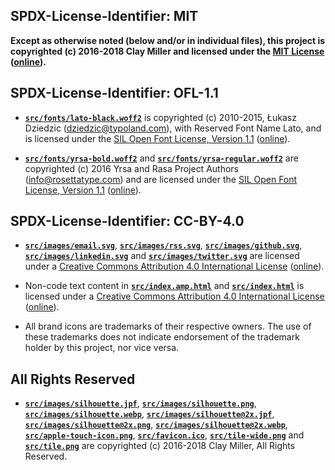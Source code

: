 ## SPDX-License-Identifier: MIT

**Except as otherwise noted (below and/or in individual files), this project is copyrighted (c) 2016-2018 Clay Miller and licensed under the [MIT License](LICENSE-MIT) ([online](https://opensource.org/licenses/MIT)).**

## SPDX-License-Identifier: OFL-1.1

- [**`src/fonts/lato-black.woff2`**](src/fonts/lato-black.woff2) is copyrighted (c) 2010-2015, Łukasz Dziedzic (dziedzic@typoland.com), with Reserved Font Name Lato, and is licensed under the [SIL Open Font License, Version 1.1](LICENSE-OFL-1.1) ([online](https://scripts.sil.org/OFL)).

- [**`src/fonts/yrsa-bold.woff2`**](src/fonts/yrsa-bold.woff2) and [**`src/fonts/yrsa-regular.woff2`**](src/fonts/yrsa-regular.woff2) are copyrighted (c) 2016 Yrsa and Rasa Project Authors (info@rosettatype.com) and are licensed under the [SIL Open Font License, Version 1.1](LICENSE-OFL-1.1) ([online](https://scripts.sil.org/OFL)).

## SPDX-License-Identifier: CC-BY-4.0

- [**`src/images/email.svg`**](src/images/email.svg), [**`src/images/rss.svg`**](src/images/rss.svg), [**`src/images/github.svg`**](src/images/github.svg), [**`src/images/linkedin.svg`**](src/images/linkedin.svg) and [**`src/images/twitter.svg`**](src/images/twitter.svg) are licensed under a [Creative Commons Attribution 4.0 International License](LICENSE-CC-BY-4.0) ([online](https://creativecommons.org/licenses/by/4.0/legalcode)).

- Non-code text content in [**`src/index.amp.html`**](src/index.amp.html) and [**`src/index.html`**](src/index.html) is licensed under a [Creative Commons Attribution 4.0 International License](LICENSE-CC-BY-4.0) ([online](https://creativecommons.org/licenses/by/4.0/legalcode)).

- All brand icons are trademarks of their respective owners. The use of these trademarks does not indicate endorsement of the trademark holder by this project, nor vice versa.

## All Rights Reserved

- [**`src/images/silhouette.jpf`**](src/images/silhouette.jpf), [**`src/images/silhouette.png`**](src/images/silhouette.png), [**`src/images/silhouette.webp`**](src/images/silhouette.webp), [**`src/images/silhouette@2x.jpf`**](src/images/silhouette@2x.jpf), [**`src/images/silhouette@2x.png`**](src/images/silhouette@2x.png), [**`src/images/silhouette@2x.webp`**](src/images/silhouette@2x.webp), [**`src/apple-touch-icon.png`**](src/apple-touch-icon.png), [**`src/favicon.ico`**](src/favicon.ico), [**`src/tile-wide.png`**](src/tile-wide.png) and [**`src/tile.png`**](src/tile.png) are copyrighted (c) 2016-2018 Clay Miller, All Rights Reserved.
